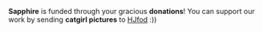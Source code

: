 **Sapphire** is funded through your gracious <cy>**donations**</c>!
You can support our work by sending <cp>**catgirl pictures**</c> to [HJfod](https://youtu.be/LOHSF9MmBDw) :))